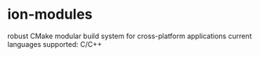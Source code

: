 # ion-modules
robust CMake modular build system for cross-platform applications
current languages supported: C/C++
